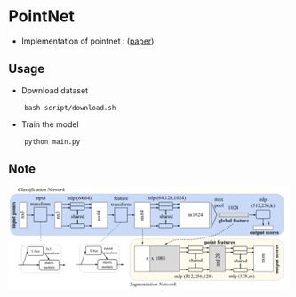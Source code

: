 
# PointNet 
- Implementation of pointnet : ([paper](https://arxiv.org/pdf/1612.00593.pdf))

## Usage
- Download dataset
```
    bash script/download.sh
```
- Train the model
```
    python main.py
```

## Note

<img src="../../img/pointnet.png" width="700">

